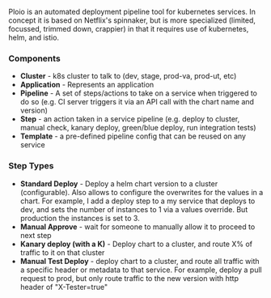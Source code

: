 Ploio is an automated deployment pipeline tool for kubernetes services. In concept it is based on Netflix's spinnaker, but is more specialized (limited, focussed, trimmed down, crappier) in that it requires use of kubernetes, helm, and istio.


### Components

* __Cluster__ - k8s cluster to talk to (dev, stage, prod-va, prod-ut, etc)
* __Application__ - Represents an application
* __Pipeline__ - A set of steps/actions to take on a service when triggered to do so (e.g. CI server triggers it via an API call with the chart name and version)
* __Step__ - an action taken in a service pipeline (e.g. deploy to cluster, manual check, kanary deploy, green/blue deploy, run integration tests)
* __Template__ - a pre-defined pipeline config that can be reused on any service


### Step Types

* __Standard Deploy__ - Deploy a helm chart version to a cluster (configurable). Also allows to configure the overwrites for the values in a chart. For example, I add a deploy step to a my service that deploys to dev, and sets the number of instances to 1 via a values override. But production the instances is set to 3.
* __Manual Approve__ - wait for someone to manually allow it to proceed to next step
* __Kanary deploy (with a K)__ - Deploy chart to a cluster, and route X% of traffic to it on that cluster
* __Manual Test Deploy__ - deploy chart to a cluster, and route all traffic with a specific header or metadata to that service. For example, deploy a pull request to prod, but only route traffic to the new version with http header of "X-Tester=true"